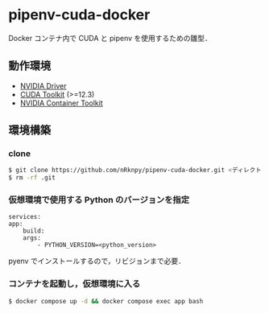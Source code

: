 # pipenv-cuda-docker

Docker コンテナ内で CUDA と pipenv を使用するための雛型．

## 動作環境

- [NVIDIA Driver](https://www.nvidia.co.jp/Download/index.aspx)
- [CUDA Toolkit](https://developer.nvidia.com/cuda-downloads) (>=12.3)
- [NVIDIA Container Toolkit](https://docs.nvidia.com/datacenter/cloud-native/container-toolkit/latest/install-guide.html)

## 環境構築

### clone

```sh
$ git clone https://github.com/nRknpy/pipenv-cuda-docker.git <ディレクトリ名>
$ rm -rf .git
```

### 仮想環境で使用する Python のバージョンを指定

```
services:
app:
    build:
    args:
        - PYTHON_VERSION=<python_version>
```

pyenv でインストールするので，リビジョンまで必要．

### コンテナを起動し，仮想環境に入る

```sh
$ docker compose up -d && docker compose exec app bash
```
